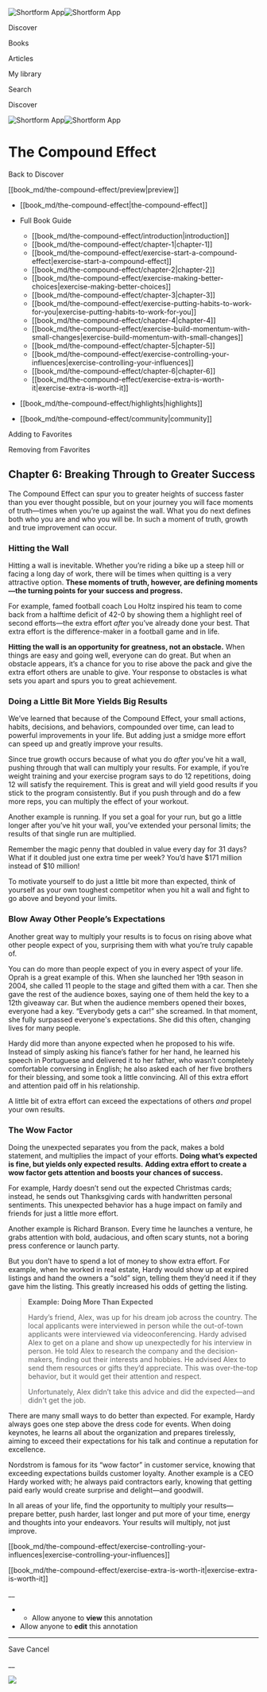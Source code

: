 ![Shortform App](/img/logo.36a2399e.svg)![Shortform App](/img/logo-dark.70c1b072.svg)

Discover

Books

Articles

My library

Search

Discover

![Shortform App](/img/logo.36a2399e.svg)![Shortform App](/img/logo-dark.70c1b072.svg)

# The Compound Effect

Back to Discover

[[book_md/the-compound-effect/preview|preview]]

  * [[book_md/the-compound-effect|the-compound-effect]]
  * Full Book Guide

    * [[book_md/the-compound-effect/introduction|introduction]]
    * [[book_md/the-compound-effect/chapter-1|chapter-1]]
    * [[book_md/the-compound-effect/exercise-start-a-compound-effect|exercise-start-a-compound-effect]]
    * [[book_md/the-compound-effect/chapter-2|chapter-2]]
    * [[book_md/the-compound-effect/exercise-making-better-choices|exercise-making-better-choices]]
    * [[book_md/the-compound-effect/chapter-3|chapter-3]]
    * [[book_md/the-compound-effect/exercise-putting-habits-to-work-for-you|exercise-putting-habits-to-work-for-you]]
    * [[book_md/the-compound-effect/chapter-4|chapter-4]]
    * [[book_md/the-compound-effect/exercise-build-momentum-with-small-changes|exercise-build-momentum-with-small-changes]]
    * [[book_md/the-compound-effect/chapter-5|chapter-5]]
    * [[book_md/the-compound-effect/exercise-controlling-your-influences|exercise-controlling-your-influences]]
    * [[book_md/the-compound-effect/chapter-6|chapter-6]]
    * [[book_md/the-compound-effect/exercise-extra-is-worth-it|exercise-extra-is-worth-it]]
  * [[book_md/the-compound-effect/highlights|highlights]]
  * [[book_md/the-compound-effect/community|community]]



Adding to Favorites 

Removing from Favorites 

## Chapter 6: Breaking Through to Greater Success

The Compound Effect can spur you to greater heights of success faster than you ever thought possible, but on your journey you will face moments of truth—times when you’re up against the wall. What you do next defines both who you are and who you will be. In such a moment of truth, growth and true improvement can occur.

### Hitting the Wall

Hitting a wall is inevitable. Whether you’re riding a bike up a steep hill or facing a long day of work, there will be times when quitting is a very attractive option. **These moments of truth, however, are defining moments—the turning points for your success and progress.**

For example, famed football coach Lou Holtz inspired his team to come back from a halftime deficit of 42-0 by showing them a highlight reel of second efforts—the extra effort _after_ you’ve already done your best. That extra effort is the difference-maker in a football game and in life.

**Hitting the wall is an opportunity for greatness, not an obstacle.** When things are easy and going well, everyone can do great. But when an obstacle appears, it’s a chance for you to rise above the pack and give the extra effort others are unable to give. Your response to obstacles is what sets you apart and spurs you to great achievement.

### Doing a Little Bit More Yields Big Results

We’ve learned that because of the Compound Effect, your small actions, habits, decisions, and behaviors, compounded over time, can lead to powerful improvements in your life. But adding just a smidge more effort can speed up and greatly improve your results.

Since true growth occurs because of what you do _after_ you’ve hit a wall, pushing through that wall can multiply your results. For example, if you’re weight training and your exercise program says to do 12 repetitions, doing 12 will satisfy the requirement. This is great and will yield good results if you stick to the program consistently. But if you push through and do a few more reps, you can multiply the effect of your workout.

Another example is running. If you set a goal for your run, but go a little longer after you’ve hit your wall, you’ve extended your personal limits; the results of that single run are multiplied.

Remember the magic penny that doubled in value every day for 31 days? What if it doubled just one extra time per week? You’d have $171 million instead of $10 million!

To motivate yourself to do just a little bit more than expected, think of yourself as your own toughest competitor when you hit a wall and fight to go above and beyond your limits.

### Blow Away Other People’s Expectations

Another great way to multiply your results is to focus on rising above what other people expect of you, surprising them with what you’re truly capable of.

You can do more than people expect of you in every aspect of your life. Oprah is a great example of this. When she launched her 19th season in 2004, she called 11 people to the stage and gifted them with a car. Then she gave the rest of the audience boxes, saying one of them held the key to a 12th giveaway car. But when the audience members opened their boxes, everyone had a key. “Everybody gets a car!” she screamed. In that moment, she fully surpassed everyone's expectations. She did this often, changing lives for many people.

Hardy did more than anyone expected when he proposed to his wife. Instead of simply asking his fiance’s father for her hand, he learned his speech in Portuguese and delivered it to her father, who wasn’t completely comfortable conversing in English; he also asked each of her five brothers for their blessing, and some took a little convincing. All of this extra effort and attention paid off in his relationship.

A little bit of extra effort can exceed the expectations of others _and_ propel your own results.

### The Wow Factor

Doing the unexpected separates you from the pack, makes a bold statement, and multiplies the impact of your efforts. **Doing what’s expected is fine, but yields only expected results.** **Adding extra effort to create a wow factor gets attention and boosts your chances of success.**

For example, Hardy doesn’t send out the expected Christmas cards; instead, he sends out Thanksgiving cards with handwritten personal sentiments. This unexpected behavior has a huge impact on family and friends for just a little more effort.

Another example is Richard Branson. Every time he launches a venture, he grabs attention with bold, audacious, and often scary stunts, not a boring press conference or launch party.

But you don’t have to spend a lot of money to show extra effort. For example, when he worked in real estate, Hardy would show up at expired listings and hand the owners a “sold” sign, telling them they’d need it if they gave him the listing. This greatly increased his odds of getting the listing.

> **Example:** **Doing More Than Expected**
> 
> Hardy’s friend, Alex, was up for his dream job across the country. The local applicants were interviewed in person while the out-of-town applicants were interviewed via videoconferencing. Hardy advised Alex to get on a plane and show up unexpectedly for his interview in person. He told Alex to research the company and the decision-makers, finding out their interests and hobbies. He advised Alex to send them resources or gifts they’d appreciate. This was over-the-top behavior, but it would get their attention and respect.
> 
> Unfortunately, Alex didn’t take this advice and did the expected—and didn't get the job.

There are many small ways to do better than expected. For example, Hardy always goes one step above the dress code for events. When doing keynotes, he learns all about the organization and prepares tirelessly, aiming to exceed their expectations for his talk and continue a reputation for excellence.

Nordstrom is famous for its “wow factor” in customer service, knowing that exceeding expectations builds customer loyalty. Another example is a CEO Hardy worked with; he always paid contractors early, knowing that getting paid early would create surprise and delight—and goodwill.

In all areas of your life, find the opportunity to multiply your results—prepare better, push harder, last longer and put more of your time, energy and thoughts into your endeavors. Your results will multiply, not just improve.

[[book_md/the-compound-effect/exercise-controlling-your-influences|exercise-controlling-your-influences]]

[[book_md/the-compound-effect/exercise-extra-is-worth-it|exercise-extra-is-worth-it]]

__

  *   * Allow anyone to **view** this annotation
  * Allow anyone to **edit** this annotation



* * *

Save Cancel

__




![](https://bat.bing.com/action/0?ti=56018282&Ver=2&mid=c413d0b2-7beb-44fc-971f-c3061171110e&sid=1711133063fa11eebdec89a8b8ae3bbc&vid=171147a063fa11eea7440fcfeb230d96&vids=0&msclkid=N&pi=0&lg=en-US&sw=800&sh=600&sc=24&nwd=1&tl=Shortform%20%7C%20The%20Compound%20Effect&p=https%3A%2F%2Fwww.shortform.com%2Fapp%2Fbook%2Fthe-compound-effect%2Fchapter-6&r=&lt=353&evt=pageLoad&sv=1&rn=765123)
